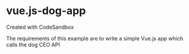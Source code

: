 # vue.js-dog-app
Created with CodeSandbox

The requirements of this example are to write a simple Vue.js app which calls the dog CEO API
